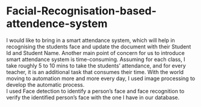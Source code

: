 # Facial-Recognisation-based-attendence-system
I would like to bring in a smart attendance system, 
which will help in recognising the students face and update the document with their Student Id and Student Name. 
Another main point of concern for us to introduce smart attendance system is time-consuming. Assuming for each class, 
I take roughly 5 to 10 mins to take the students’ attendance, and for every teacher, it is an additional task that consumes their time. 
With the world moving to automation more and more every day, I used image processing to develop the automatic process.  
I used Face detection to identify a person’s face and face recognition to verify the identified person’s face with the one I have in our database.
